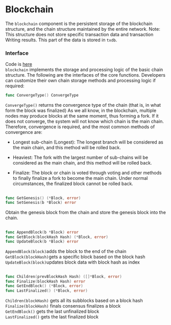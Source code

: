 # Blockchain  
The `blockchain` component is the persistent storage of the blockchain structure, and the chain structure maintained by the entire network. Note: This structure does not store specific transaction data and transaction Writing results. This part of the data is stored in `txdb`.





### Interface  
Code is [here](https://github.com/yu-org/yu/blob/master/core/blockchain/blockchain.go)  
`blockchain` implements the storage and processing logic of the basic chain structure. The following are the interfaces of the core functions. Developers can customize their own chain storage methods and processing logic if required: 

```go
func ConvergeType() ConvergeType
```
`ConvergeType()` returns the convergence type of the chain (that is, in what form the block was finalized)
As we all know, in the blockchain, multiple nodes may produce blocks at the same moment, thus forming a fork. If it does not converge, the system will not know which chain is the main chain. Therefore, convergence is required, and the most common methods of convergence are:  
- Longest sub-chain (Longest): The longest branch will be considered as the main chain, and this method will be rolled back.    

- Heaviest: The fork with the largest number of sub-chains will be considered as the main chain, and this method will be rolled back.    
- Finalize: The block or chain is voted through voting and other methods to finally finalize a fork to become the main chain. Under normal circumstances, the finalized block cannot be rolled back.   

##      
          
          
```go
func GetGenesis() (*Block, error)
func SetGenesis(b *Block) error
```
Obtain the genesis block from the chain and store the genesis block into the chain.

##

```go
func AppendBlock(b *Block) error
func GetBlock(blockHash Hash) (*Block, error)
func UpdateBlock(b *Block) error
``` 

`AppendBlock(block)`adds the block to the end of the chain  
`GetBlock(blockHash)`gets a specific block based on the block hash  
`UpdateBlock(block)`updates block data with block hash as index


##

```go
func Children(prevBlockHash Hash) ([]*Block, error)  
func Finalize(blockHash Hash) error  
func GetEndBlock() (*Block, error)
func LastFinalized() (*Block, error)
```  

`Children(blockHash)` gets all its subblocks based on a block hash  
`Finalize(blockHash)` finals consensus finalizes a block  
`GetEndBlock()` gets the last unfinalized block  
`LastFinalized()` gets the last finalized block

